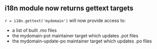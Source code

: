 ## i18n module now returns gettext targets

`r = i18n.gettext('mydomain')` will now provide access to:
- a list of built .mo files
- the mydomain-pot maintainer target which updates .pot files
- the mydomain-update-po maintainer target which updates .po files
